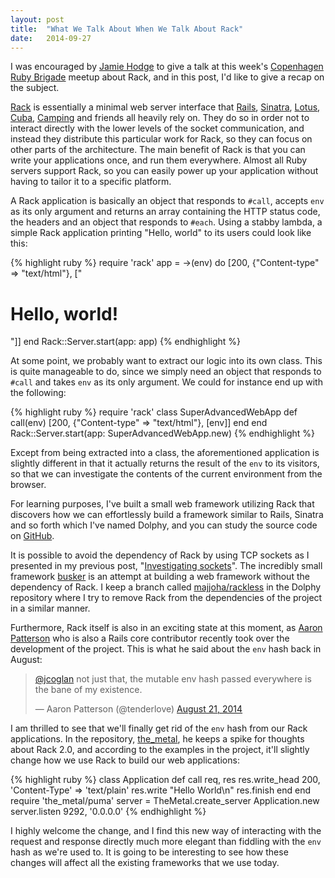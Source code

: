 ```yaml
---
layout: post
title:  "What We Talk About When We Talk About Rack"
date:   2014-09-27
---
```


I was encouraged by [Jamie Hodge](https://twitter.com/jamiemhodge) to give a
talk at this week's [Copenhagen Ruby Brigade](http://copenhagenrb.dk/) meetup
about Rack, and in this post, I'd like to give a recap on the subject.

[Rack](https://github.com/rack/rack) is essentially a minimal web server
interface that [Rails](http://rubyonrails.org/),
[Sinatra](http://www.sinatrarb.com/), [Lotus](http://lotusrb.org/),
[Cuba](http://cuba.is/), [Camping](http://camping.io/) and friends all heavily
rely on. They do so in order not to interact directly with the lower levels of
the socket communication, and instead they distribute this particular work for
Rack, so they can focus on other parts of the architecture. The main benefit of
Rack is that you can write your applications once, and run them everywhere.
Almost all Ruby servers support Rack, so you can easily power up your
application without having to tailor it to a specific platform.

A Rack application is basically an object that responds to `#call`, accepts
`env` as its only argument and returns an array containing the HTTP status code,
the headers and an object that responds to `#each`. Using a stabby lambda, a
simple Rack application printing "Hello, world" to its users could look like
this:

{% highlight ruby %}
require 'rack'
app = ->(env) do
  [200, {"Content-type" => "text/html"}, ["<h1>Hello, world!</h1>"]]
end
Rack::Server.start(app: app)
{% endhighlight %}

At some point, we probably want to extract our logic into its own class. This is
quite manageable to do, since we simply need an object that responds to `#call`
and takes `env` as its only argument. We could for instance end up with the
following:

{% highlight ruby %}
require 'rack'
class SuperAdvancedWebApp
  def call(env)
    [200, {"Content-type" => "text/html"}, [env]]
  end
end
Rack::Server.start(app: SuperAdvancedWebApp.new)
{% endhighlight %}

Except from being extracted into a class, the aforementioned application is
slightly different in that it actually returns the result of the `env` to its
visitors, so that we can investigate the contents of the current environment
from the browser.

For learning purposes, I've built a small web framework utilizing Rack that
discovers how we can effortlessly build a framework similar to Rails, Sinatra
and so forth which I've named Dolphy, and you can study the source code on
[GitHub](https://github.com/majjoha/dolphy).

It is possible to avoid the dependency of Rack by using TCP sockets as I
presented in my previous post, "[Investigating
sockets](/2014/09/17/investigating-sockets/)". The incredibly small framework
[busker](https://github.com/pachacamac/busker) is an attempt at building a web
framework without the dependency of Rack. I keep a branch called
[majjoha/rackless](https://github.com/majjoha/dolphy/tree/majjoha/rackless) in
the Dolphy repository where I try to remove Rack from the dependencies of the
project in a similar manner.

Furthermore, Rack itself is also in an exciting state at this moment, as [Aaron
Patterson](https://twitter.com/tenderlove) who is also a Rails core contributor
recently took over the development of the project. This is what he said about
the `env` hash back in August:

<blockquote class="twitter-tweet" data-conversation="none" lang="en"><p><a href="https://twitter.com/jcoglan">@jcoglan</a> not just that, the mutable env hash passed everywhere is the bane of my existence.</p>&mdash; Aaron Patterson (@tenderlove) <a href="https://twitter.com/tenderlove/status/502479098975764480">August 21, 2014</a></blockquote>
<script async src="//platform.twitter.com/widgets.js" charset="utf-8"></script>

I am thrilled to see that we'll finally get rid of the `env` hash from our Rack
applications. In the repository,
[the_metal](https://github.com/tenderlove/the_metal), he keeps a spike for
thoughts about Rack 2.0, and according to the examples in the project, it'll
slightly change how we use Rack to build our web applications:

{% highlight ruby %}
class Application
  def call req, res
    res.write_head 200, 'Content-Type' => 'text/plain'
    res.write "Hello World\n"
    res.finish
  end
end
require 'the_metal/puma'
server = TheMetal.create_server Application.new
server.listen 9292, '0.0.0.0'
{% endhighlight %}

I highly welcome the change, and I find this new way of interacting with the
request and response directly much more elegant than fiddling with the `env`
hash as we're used to. It is going to be interesting to see how these changes
will affect all the existing frameworks that we use today.
